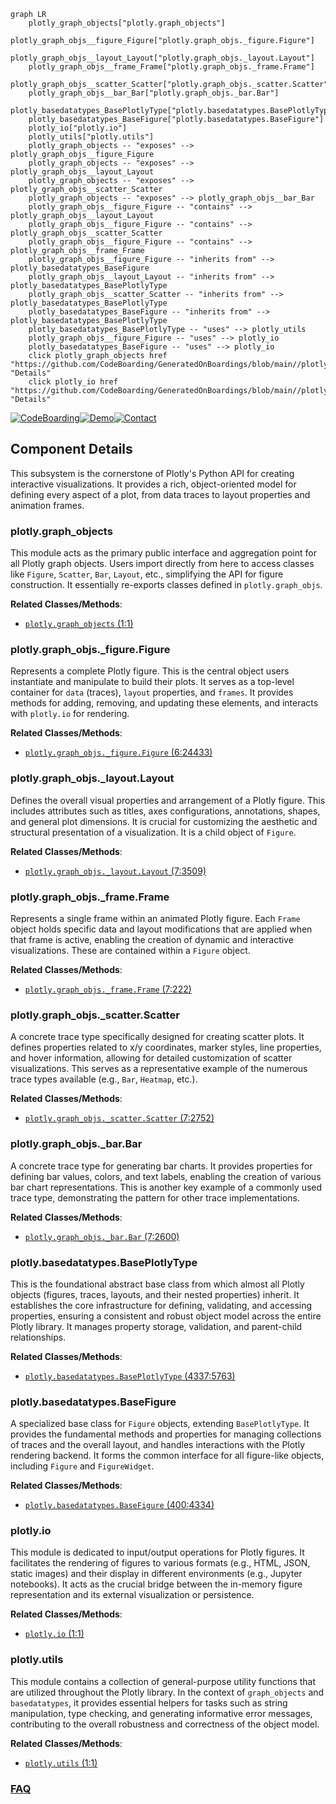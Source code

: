 ```mermaid
graph LR
    plotly_graph_objects["plotly.graph_objects"]
    plotly_graph_objs__figure_Figure["plotly.graph_objs._figure.Figure"]
    plotly_graph_objs__layout_Layout["plotly.graph_objs._layout.Layout"]
    plotly_graph_objs__frame_Frame["plotly.graph_objs._frame.Frame"]
    plotly_graph_objs__scatter_Scatter["plotly.graph_objs._scatter.Scatter"]
    plotly_graph_objs__bar_Bar["plotly.graph_objs._bar.Bar"]
    plotly_basedatatypes_BasePlotlyType["plotly.basedatatypes.BasePlotlyType"]
    plotly_basedatatypes_BaseFigure["plotly.basedatatypes.BaseFigure"]
    plotly_io["plotly.io"]
    plotly_utils["plotly.utils"]
    plotly_graph_objects -- "exposes" --> plotly_graph_objs__figure_Figure
    plotly_graph_objects -- "exposes" --> plotly_graph_objs__layout_Layout
    plotly_graph_objects -- "exposes" --> plotly_graph_objs__scatter_Scatter
    plotly_graph_objects -- "exposes" --> plotly_graph_objs__bar_Bar
    plotly_graph_objs__figure_Figure -- "contains" --> plotly_graph_objs__layout_Layout
    plotly_graph_objs__figure_Figure -- "contains" --> plotly_graph_objs__scatter_Scatter
    plotly_graph_objs__figure_Figure -- "contains" --> plotly_graph_objs__frame_Frame
    plotly_graph_objs__figure_Figure -- "inherits from" --> plotly_basedatatypes_BaseFigure
    plotly_graph_objs__layout_Layout -- "inherits from" --> plotly_basedatatypes_BasePlotlyType
    plotly_graph_objs__scatter_Scatter -- "inherits from" --> plotly_basedatatypes_BasePlotlyType
    plotly_basedatatypes_BaseFigure -- "inherits from" --> plotly_basedatatypes_BasePlotlyType
    plotly_basedatatypes_BasePlotlyType -- "uses" --> plotly_utils
    plotly_graph_objs__figure_Figure -- "uses" --> plotly_io
    plotly_basedatatypes_BaseFigure -- "uses" --> plotly_io
    click plotly_graph_objects href "https://github.com/CodeBoarding/GeneratedOnBoardings/blob/main//plotly.py/plotly_graph_objects.md" "Details"
    click plotly_io href "https://github.com/CodeBoarding/GeneratedOnBoardings/blob/main//plotly.py/plotly_io.md" "Details"
```
[![CodeBoarding](https://img.shields.io/badge/Generated%20by-CodeBoarding-9cf?style=flat-square)](https://github.com/CodeBoarding/GeneratedOnBoardings)[![Demo](https://img.shields.io/badge/Try%20our-Demo-blue?style=flat-square)](https://www.codeboarding.org/demo)[![Contact](https://img.shields.io/badge/Contact%20us%20-%20contact@codeboarding.org-lightgrey?style=flat-square)](mailto:contact@codeboarding.org)

## Component Details

This subsystem is the cornerstone of Plotly's Python API for creating interactive visualizations. It provides a rich, object-oriented model for defining every aspect of a plot, from data traces to layout properties and animation frames.

### plotly.graph_objects
This module acts as the primary public interface and aggregation point for all Plotly graph objects. Users import directly from here to access classes like `Figure`, `Scatter`, `Bar`, `Layout`, etc., simplifying the API for figure construction. It essentially re-exports classes defined in `plotly.graph_objs`.


**Related Classes/Methods**:

- <a href="https://github.com/plotly/plotly.py/blob/master/commands.py#L1-L1" target="_blank" rel="noopener noreferrer">`plotly.graph_objects` (1:1)</a>


### plotly.graph_objs._figure.Figure
Represents a complete Plotly figure. This is the central object users instantiate and manipulate to build their plots. It serves as a top-level container for `data` (traces), `layout` properties, and `frames`. It provides methods for adding, removing, and updating these elements, and interacts with `plotly.io` for rendering.


**Related Classes/Methods**:

- <a href="https://github.com/plotly/plotly.py/blob/master/plotly/graph_objs/_figure.py#L6-L24433" target="_blank" rel="noopener noreferrer">`plotly.graph_objs._figure.Figure` (6:24433)</a>


### plotly.graph_objs._layout.Layout
Defines the overall visual properties and arrangement of a Plotly figure. This includes attributes such as titles, axes configurations, annotations, shapes, and general plot dimensions. It is crucial for customizing the aesthetic and structural presentation of a visualization. It is a child object of `Figure`.


**Related Classes/Methods**:

- <a href="https://github.com/plotly/plotly.py/blob/master/plotly/graph_objs/_layout.py#L7-L3509" target="_blank" rel="noopener noreferrer">`plotly.graph_objs._layout.Layout` (7:3509)</a>


### plotly.graph_objs._frame.Frame
Represents a single frame within an animated Plotly figure. Each `Frame` object holds specific data and layout modifications that are applied when that frame is active, enabling the creation of dynamic and interactive visualizations. These are contained within a `Figure` object.


**Related Classes/Methods**:

- <a href="https://github.com/plotly/plotly.py/blob/master/plotly/graph_objs/_frame.py#L7-L222" target="_blank" rel="noopener noreferrer">`plotly.graph_objs._frame.Frame` (7:222)</a>


### plotly.graph_objs._scatter.Scatter
A concrete trace type specifically designed for creating scatter plots. It defines properties related to x/y coordinates, marker styles, line properties, and hover information, allowing for detailed customization of scatter visualizations. This serves as a representative example of the numerous trace types available (e.g., `Bar`, `Heatmap`, etc.).


**Related Classes/Methods**:

- <a href="https://github.com/plotly/plotly.py/blob/master/plotly/graph_objs/_scatter.py#L7-L2752" target="_blank" rel="noopener noreferrer">`plotly.graph_objs._scatter.Scatter` (7:2752)</a>


### plotly.graph_objs._bar.Bar
A concrete trace type for generating bar charts. It provides properties for defining bar values, colors, and text labels, enabling the creation of various bar chart representations. This is another key example of a commonly used trace type, demonstrating the pattern for other trace implementations.


**Related Classes/Methods**:

- <a href="https://github.com/plotly/plotly.py/blob/master/plotly/graph_objs/_bar.py#L7-L2600" target="_blank" rel="noopener noreferrer">`plotly.graph_objs._bar.Bar` (7:2600)</a>


### plotly.basedatatypes.BasePlotlyType
This is the foundational abstract base class from which almost all Plotly objects (figures, traces, layouts, and their nested properties) inherit. It establishes the core infrastructure for defining, validating, and accessing properties, ensuring a consistent and robust object model across the entire Plotly library. It manages property storage, validation, and parent-child relationships.


**Related Classes/Methods**:

- <a href="https://github.com/plotly/plotly.py/blob/master/plotly/basedatatypes.py#L4337-L5763" target="_blank" rel="noopener noreferrer">`plotly.basedatatypes.BasePlotlyType` (4337:5763)</a>


### plotly.basedatatypes.BaseFigure
A specialized base class for `Figure` objects, extending `BasePlotlyType`. It provides the fundamental methods and properties for managing collections of traces and the overall layout, and handles interactions with the Plotly rendering backend. It forms the common interface for all figure-like objects, including `Figure` and `FigureWidget`.


**Related Classes/Methods**:

- <a href="https://github.com/plotly/plotly.py/blob/master/plotly/basedatatypes.py#L400-L4334" target="_blank" rel="noopener noreferrer">`plotly.basedatatypes.BaseFigure` (400:4334)</a>


### plotly.io
This module is dedicated to input/output operations for Plotly figures. It facilitates the rendering of figures to various formats (e.g., HTML, JSON, static images) and their display in different environments (e.g., Jupyter notebooks). It acts as the crucial bridge between the in-memory figure representation and its external visualization or persistence.


**Related Classes/Methods**:

- <a href="https://github.com/plotly/plotly.py/blob/master/commands.py#L1-L1" target="_blank" rel="noopener noreferrer">`plotly.io` (1:1)</a>


### plotly.utils
This module contains a collection of general-purpose utility functions that are utilized throughout the Plotly library. In the context of `graph_objects` and `basedatatypes`, it provides essential helpers for tasks such as string manipulation, type checking, and generating informative error messages, contributing to the overall robustness and correctness of the object model.


**Related Classes/Methods**:

- <a href="https://github.com/plotly/plotly.py/blob/master/plotly/utils.py#L1-L1" target="_blank" rel="noopener noreferrer">`plotly.utils` (1:1)</a>




### [FAQ](https://github.com/CodeBoarding/GeneratedOnBoardings/tree/main?tab=readme-ov-file#faq)